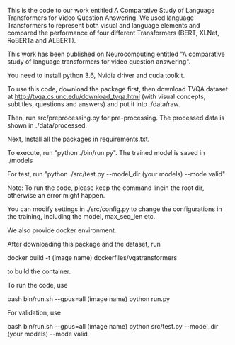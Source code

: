 This is the code to our work entitled A Comparative Study of Language Transformers for Video Question Answering. We used language Transformers to represent both visual and language elements and compared the performance of four different Transformers (BERT, XLNet, RoBERTa and ALBERT).

This work has been published on Neurocomputing entitled "A comparative study of language transformers for video question answering".

You need to install python 3.6, Nvidia driver and cuda toolkit.

To use this code, download the package first, then download TVQA dataset at http://tvqa.cs.unc.edu/download_tvqa.html (with visual concepts, subtitles, questions and answers) and put it into ./data/raw. 

Then, run src/preprocessing.py for pre-processing. The processed data is shown in ./data/processed.

Next, Install all the packages in requirements.txt. 

To execute, run "python ./bin/run.py". The trained model is saved in ./models

For test, run "python ./src/test.py --model_dir (your models) --mode valid"

Note: To run the code, please keep the command linein the root dir, otherwise an error might happen.

You can modify settings in ./src/config.py to change the configurations in the training, including the model, max_seq_len etc.

We also provide docker environment. 

After downloading this package and the dataset, run

docker build -t (image name) dockerfiles/vqatransformers

to build the container. 

To run the code, use

bash bin/run.sh --gpus=all (image name) python run.py

For validation, use

bash bin/run.sh --gpus=all (image name) python src/test.py --model_dir (your models) --mode valid


